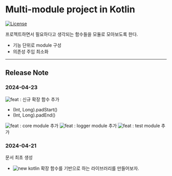 # Multi-module project in Kotlin

[![License](https://img.shields.io/badge/License-Apache%202.0-blue.svg)](https://opensource.org/licenses/Apache-2.0)

프로젝트하면서 필요하다고 생각되는 함수들을 모듈로 모아보도록 한다.

- 기능 단위로 module 구성
- 의존성 주입 최소화

---
## Release Note

### 2024-04-23

![feat](https://img.shields.io/badge/Feature-%2300c806.svg) : 신규 확장 함수 추가
- (Int, Long).padStart()
- (Int, Long).padEnd()

![feat](https://img.shields.io/badge/Feature-%2300c806.svg) : core module 추가
![feat](https://img.shields.io/badge/Feature-%2300c806.svg) : logger module 추가
![feat](https://img.shields.io/badge/Feature-%2300c806.svg) : test module 추가


### 2024-04-21
문서 최초 생성
- ![new](https://img.shields.io/badge/New-blue.svg) kotlin 확장 함수를 기반으로 하는 라이브러리를 만들어보자. 
